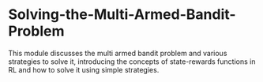 # Solving-the-Multi-Armed-Bandit-Problem
This module discusses the multi armed bandit problem and various strategies to solve it, introducing the concepts of state-rewards functions in RL and how to solve it using simple strategies.
